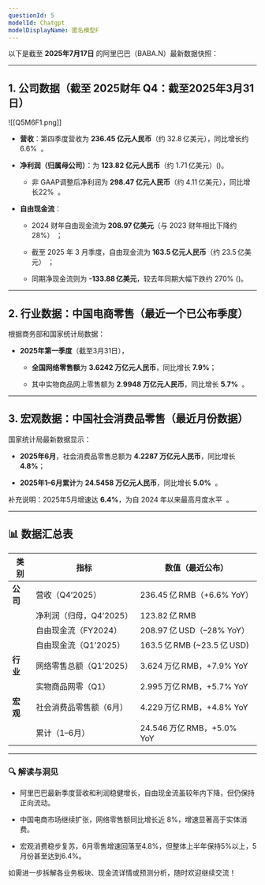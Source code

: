 ```yaml
---
questionId: 5
modelId: Chatgpt
modelDisplayName: 匿名模型F
---
```

以下是截至 **2025年7月17日** 的阿里巴巴（BABA.N）最新数据快照：

---

## **1. 公司数据（截至 2025财年 Q4：截至2025年3月31日）**
![[Q5M6F1.png]]

- **营收**：第四季度营收为 **236.45 亿元人民币**（约 32.8 亿美元），同比增长约 6.6%  。
    
- **净利润（归属母公司）**：为 **123.82 亿元人民币**（约 1.71 亿美元）()。
    
    - 非 GAAP调整后净利润为 **298.47 亿元人民币**（约 4.11 亿美元），同比增长22%  。
        
    
- **自由现金流**：
    
    - 2024 财年自由现金流为 **208.97 亿美元**（与 2023 财年相比下降约28%） ；
        
    - 截至 2025 年 3 月季度，自由现金流为 **163.5 亿元人民币**（约 23.5 亿美元） ；
        
    - 同期净现金流则为 **-133.88 亿美元**，较去年同期大幅下跌约 270% ()。
        
    

---

## **2. 行业数据：中国电商零售（最近一个已公布季度）**

  

根据商务部和国家统计局数据：

- **2025年第一季度**（截至3月31日），
    
    - **全国网络零售额**为 **3.6242 万亿元人民币**，同比增长 **7.9%**；
        
    - 其中实物商品网上零售额为 **2.9948 万亿元人民币**，同比增长 **5.7%**  。
        
    

---

## **3. 宏观数据：中国社会消费品零售（最近月份数据）**

  

国家统计局最新数据显示：

- **2025年6月**，社会消费品零售总额为 **4.2287 万亿元人民币**，同比增长 **4.8%**；
    
- **2025年1–6月累计**为 **24.5458 万亿元人民币**，同比增长 **5.0%**  。
    

  

补充说明：2025年5月增速达 **6.4%**，为自 2024 年以来最高月度水平  。

---

## **📊 数据汇总表**

|**类别**|**指标**|**数值（最近公布）**|
|---|---|---|
|**公司**|营收（Q4’2025）|236.45 亿 RMB（+6.6% YoY）|
||净利润（归母，Q4’2025）|123.82 亿 RMB|
||自由现金流（FY2024）|208.97 亿 USD（–28% YoY）|
||自由现金流（Q1’2025）|163.5 亿 RMB (~23.5 亿 USD)|
|**行业**|网络零售总额（Q1’2025）|3.624 万亿 RMB，+7.9% YoY|
||实物商品网零（Q1）|2.995 万亿 RMB，+5.7% YoY|
|**宏观**|社会消费品零售额（6月）|4.229 万亿 RMB，+4.8% YoY|
||累计（1–6月）|24.546 万亿 RMB，+5.0% YoY|

---

### **🔍 解读与洞见**

- 阿里巴巴最新季度营收和利润稳健增长，自由现金流虽较年内下降，但仍保持正向流动。
    
- 中国电商市场继续扩张，网络零售额同比增长近 8%，增速显著高于实体消费。
    
- 宏观消费稳步复苏，6月零售增速回落至4.8%，但整体上半年保持5%以上，5月份甚至达到6.4%。
    

  

如需进一步拆解各业务板块、现金流详情或预测分析，随时欢迎继续交流！